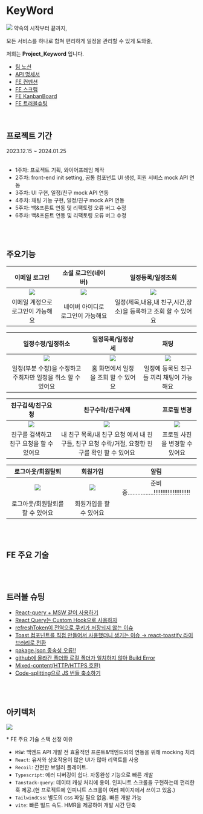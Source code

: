# KeyWord

<img src="https://github.com/ZB-Keyword/Keyword-FrontEnd/assets/28029685/2a9e3055-a649-47fc-ab9c-1dac19190e95">
약속의 시작부터 끝까지,

모든 서비스를 하나로 합쳐 편리하게 일정을 관리할 수 있게 도와줄,

저희는 **Project_Keyword** 입니다.

- [팀 노션](https://proud-thief-ae8.notion.site/KeyWord-1adab0d7097643e2b58e62032a1a629c?pvs=4)
- [API 명세서](https://proud-thief-ae8.notion.site/API-b3ba853e06f24fb69470efa80b5a228e?pvs=4)
- [FE 컨벤션](https://proud-thief-ae8.notion.site/Convention-7134c159bbf44a75a9e54b7c35065071?pvs=4)
- [FE 스크럼](https://proud-thief-ae8.notion.site/Daily-Scrum-fccb65980123402dbbe67a1817a987d0?pvs=4)
- [FE KanbanBoard](https://proud-thief-ae8.notion.site/f1b46ec7633b46cb805250d4fda52c4d?v=dfce6d04d32a46988df3580bb2c513f3&pvs=4)
- [FE 트러블슈팅](https://proud-thief-ae8.notion.site/33a4aa7907e740efbbbaf6c158fe53bf?v=0e02e3125c7045afa995f3243f941643&pvs=4)

</br>

## 프로젝트 기간

2023.12.15 ~ 2024.01.25
</br>
</br>

- 1주차: 프로젝트 기획, 와이어프레임 제작
- 2주차: front-end init setting, 공통 컴포넌트 UI 생성, 회원 서비스 mock API 연동
- 3주차: UI 구현, 일정/친구 mock API 연동
- 4주차: 채팅 기능 구현, 일정/친구 mock API 연동
- 5주차: 백&프론트 연동 및 리팩토링 오류 버그 수정
- 6주차: 백&프론트 연동 및 리팩토링 오류 버그 수정

</br>
</br>

## 주요기능

|                                                  이메일 로그인                                                  |                                               소셜 로그인(네이버)                                               |                                                일정등록/일정조회                                                |
| :-------------------------------------------------------------------------------------------------------------: | :-------------------------------------------------------------------------------------------------------------: | :-------------------------------------------------------------------------------------------------------------: |
| <img src="https://github.com/ZB-Keyword/Keyword-FrontEnd/assets/28029685/6673644b-c203-473e-90d0-d476eac39437"> | <img src="https://github.com/ZB-Keyword/Keyword-FrontEnd/assets/28029685/ffd23726-07de-400e-b399-a2dac8ca948d"> | <img src="https://github.com/ZB-Keyword/Keyword-FrontEnd/assets/28029685/3ef99a74-df0f-4f80-8076-4f3ecafb67a5"> |
|                                        이메일 계정으로 로그인이 가능해요                                        |                                        네이버 아이디로 로그인이 가능해요                                        |                         일정(제목,내용,내 친구,시간,장소)을 등록하고 조회 할 수 있어요                          |

|                                                일정수정/일정취소                                                |                                                일정목록/일정상세                                                |                                                      채팅                                                       |
| :-------------------------------------------------------------------------------------------------------------: | :-------------------------------------------------------------------------------------------------------------: | :-------------------------------------------------------------------------------------------------------------: |
| <img src="https://github.com/ZB-Keyword/Keyword-FrontEnd/assets/28029685/385f11e0-f54f-4dba-9bd8-49e017267d5d"> | <img src="https://github.com/ZB-Keyword/Keyword-FrontEnd/assets/28029685/3ef99a74-df0f-4f80-8076-4f3ecafb67a5"> | <img src="https://github.com/ZB-Keyword/Keyword-FrontEnd/assets/28029685/cc40cf1a-e74a-48bd-8f53-f5cd053cd70d"> |
|                          일정(부분 수정)을 수정하고 주최자만 일정을 취소 할 수 있어요                           |                                      홈 화면에서 일정을 조회 할 수 있어요                                       |                                    일정에 등록된 친구들 끼리 채팅이 가능해요                                    |

|                                                친구검색/친구요청                                                |                                                친구수락/친구삭제                                                |                                                   프로필 변경                                                   |
| :-------------------------------------------------------------------------------------------------------------: | :-------------------------------------------------------------------------------------------------------------: | :-------------------------------------------------------------------------------------------------------------: |
| <img src="https://github.com/ZB-Keyword/Keyword-FrontEnd/assets/28029685/61499050-b590-43d1-a129-812218022eb0"> | <img src="https://github.com/ZB-Keyword/Keyword-FrontEnd/assets/28029685/11905f84-5674-44ba-b33a-4af500574859"> | <img src="https://github.com/ZB-Keyword/Keyword-FrontEnd/assets/28029685/d625b4c1-ace3-4729-abd4-826bde289106"> |
|                                    친구를 검색하고 친구 요청을 할 수 있어요                                     |         내 친구 목록/내 친구 요청 에서 내 친구들, 친구 요청 수락/거절, 요청한 친구를 확인 할 수 있어요          |                                         프로필 사진을 변경할 수 있어요                                          |

|                                                로그아웃/회원탈퇴                                                |                                                    회원가입                                                     |                    알림                     |
| :-------------------------------------------------------------------------------------------------------------: | :-------------------------------------------------------------------------------------------------------------: | :-----------------------------------------: |
| <img src="https://github.com/ZB-Keyword/Keyword-FrontEnd/assets/28029685/d7c8daba-3804-48b8-b307-b8f248c3fc23"> | <img src="https://github.com/ZB-Keyword/Keyword-FrontEnd/assets/28029685/a7b12583-265b-47b1-958c-bdb4548d5c74"> | 준비중................!!!!!!!!!!!!!!!!!!!!! |
|                                        로그아웃/회원탈퇴를 할 수 있어요                                         |                                             회원가입을 할 수 있어요                                             |

</br>
</br>

## FE 주요 기술

<!-- - React-query의 useInfinite를 사용한 infinite scroll
- 라이브러리 없이 유효성 검사 도전
- 낙관적 업데이트 -->

</br>
</br>

## 트러블 슈팅

- [React-query + MSW 같이 사용하기](https://proud-thief-ae8.notion.site/React-query-MSW-3237b78e158644b68d0f8079fd78dedc?pvs=4)
- [React Query는 Custom Hook으로 사용하자](https://proud-thief-ae8.notion.site/React-Query-Custom-Hook-7736a912ff654abeb1013e398a9cd165?pvs=4)
- [refreshToken이 전역으로 쿠키가 저장되지 않는 이슈](https://proud-thief-ae8.notion.site/refreshToken-67ed9013a0db4f7ea8f60564b61308ea?pvs=4)
- [Toast 컴포넌트를 직접 만들어서 사용했더니 생기는 이슈 → react-toastify 라이브러리로 전환](https://proud-thief-ae8.notion.site/Toast-react-toastify-8f27f01dc6ab41b8bbc59770d442b78e?pvs=4)
- [pakage.json 종속성 오류!!](https://proud-thief-ae8.notion.site/pakage-json-81b2896cc9464e778a4828a991986766?pvs=4)
- [github에 올라간 폴더와 로컬 폴더가 일치하지 않아 Build Error](https://proud-thief-ae8.notion.site/github-Build-Error-e34108825f4a42ac8ab7f70a60c48517?pvs=4)
- [Mixed-content(HTTP/HTTPS 호환)](https://proud-thief-ae8.notion.site/Mixed-content-HTTP-HTTPS-d56c3cba83374440a4bc5c68e74c61a4?pvs=4)
- [Code-splitting으로 JS 번들 축소하기]()

</br>
</br>

## 아키텍처

<img src="https://github.com/ZB-Keyword/Keyword-FrontEnd/assets/28029685/7c1dd22f-4fd0-4585-99fd-551f8e838cd4">

\* FE 주요 기술 스택 선정 이유

- `MSW`: 백엔드 API 개발 전 효율적인 프론트&백엔드와의 연동을 위해 mocking 처리
- `React`: 유저와 상호작용이 많은 UI가 많아 리액트를 사용
- `Recoil`: 간편한 보일러 플레이트.
- `Typescript`: 에러 디버깅이 쉽다. 자동완성 기능으로 빠른 개발
- `Tanstack-query`: 데이터 캐싱 처리에 용이. 인피니트 스크롤을 구현하는데 편리한 훅 제공.(현 프로젝트에 인피니트 스크롤이 여러 페이지에서 쓰이고 있음.)
- `TailwindCss`: 별도의 css 파일 필요 없음. 빠른 개발 가능
- `vite`: 빠른 빌드 속도. HMR을 제공하여 개발 시간 단축
